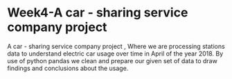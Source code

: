 # Week4-A car - sharing service company project
A car - sharing service company project , Where we are processing stations data to understand electric car usage over time in April of  the year 2018.
By use of python pandas we clean and prepare our given set of data to draw findings and conclusions about the usage.

